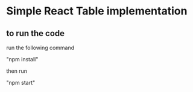 # Simple React Table implementation

## to run the code
run the following command

"npm install"

then run

"npm start"
